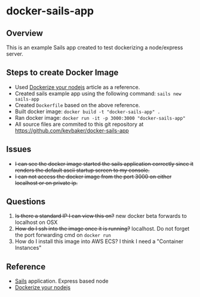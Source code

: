 # docker-sails-app

## Overview

This is an example Sails app created to test dockerizing a node/express server.

## Steps to create Docker Image

* Used [Dockerize your nodejs](https://nodesource.com/blog/dockerizing-your-nodejs-applications/) article as a reference. 
* Created sails example app using the following command: `sails new sails-app`
* Created `Dockerfile` based on the above reference.
* Built docker image: `docker build -t "docker-sails-app" .`
* Ran docker image: `docker run -it -p 3000:3000 "docker-sails-app"`
* All source files are commited to this git repository at https://github.com/kevbaker/docker-sails-app

## Issues

* <del>I can see the docker image started the sails application correctly since it renders the default ascii startup screen to my console.
* <del>I can not access the docker image from the port 3000 on either localhost or on private ip.


## Questions

1. <del>Is there a standard IP I can view this on?</del> new docker beta forwards to localhost on OSX
2. <del>How do I ssh into the image once it is running?</del> localhost. Do not forget the port forwarding cmd on `docker run`
3. How do I install this image into AWS ECS? I think I need a "Container Instances"

## Reference

* [Sails](http://sailsjs.org) application. Express based node
* [Dockerize your nodejs](https://nodesource.com/blog/dockerizing-your-nodejs-applications/) 
